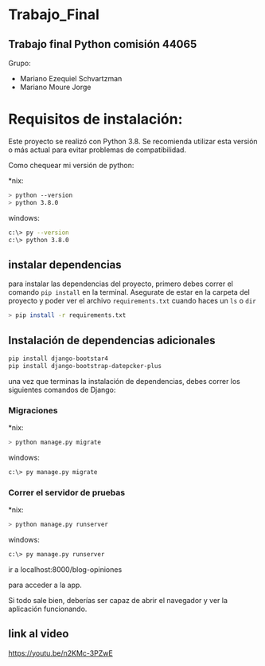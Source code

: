 # Trabajo_Final
## Trabajo final Python comisión 44065
Grupo:
- Mariano Ezequiel Schvartzman
- Mariano Moure Jorge

# Requisitos de instalación:
Este proyecto se realizó con Python 3.8. Se recomienda utilizar esta versión o más actual para evitar problemas de compatibilidad.

Como chequear mi versión de python:

*nix:

```bash
> python --version
> python 3.8.0
```

windows:

```bash
c:\> py --version
c:\> python 3.8.0
```

## instalar dependencias

para instalar las dependencias del proyecto, primero debes correr el comando `pip install` en la terminal. Asegurate de estar en la carpeta del proyecto y poder ver el archivo `requirements.txt` cuando haces un `ls` o `dir`

```bash
> pip install -r requirements.txt
```
## Instalación de dependencias adicionales

```bash
pip install django-bootstar4 
pip install django-bootstrap-datepcker-plus
```

una vez que terminas la instalación de dependencias, debes correr los siguientes comandos de Django:

### Migraciones

*nix:
```bash
> python manage.py migrate
```

windows:
```bash
c:\> py manage.py migrate
```

### Correr el servidor de pruebas

*nix:
```bash
> python manage.py runserver
```

windows:
```bash
c:\> py manage.py runserver
```

ir a localhost:8000/blog-opiniones

para acceder a la app.

Si todo sale bien, deberías ser capaz de abrir el navegador y ver la aplicación funcionando.

## link al video

https://youtu.be/n2KMc-3PZwE
